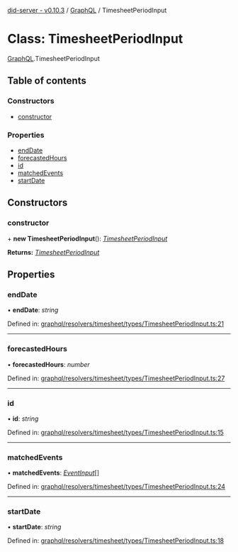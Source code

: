 [did-server - v0.10.3](../README.md) / [GraphQL](../modules/graphql.md) / TimesheetPeriodInput

# Class: TimesheetPeriodInput

[GraphQL](../modules/graphql.md).TimesheetPeriodInput

## Table of contents

### Constructors

- [constructor](graphql.timesheetperiodinput.md#constructor)

### Properties

- [endDate](graphql.timesheetperiodinput.md#enddate)
- [forecastedHours](graphql.timesheetperiodinput.md#forecastedhours)
- [id](graphql.timesheetperiodinput.md#id)
- [matchedEvents](graphql.timesheetperiodinput.md#matchedevents)
- [startDate](graphql.timesheetperiodinput.md#startdate)

## Constructors

### constructor

\+ **new TimesheetPeriodInput**(): [*TimesheetPeriodInput*](graphql.timesheetperiodinput.md)

**Returns:** [*TimesheetPeriodInput*](graphql.timesheetperiodinput.md)

## Properties

### endDate

• **endDate**: *string*

Defined in: [graphql/resolvers/timesheet/types/TimesheetPeriodInput.ts:21](https://github.com/Puzzlepart/did/blob/dev/server/graphql/resolvers/timesheet/types/TimesheetPeriodInput.ts#L21)

___

### forecastedHours

• **forecastedHours**: *number*

Defined in: [graphql/resolvers/timesheet/types/TimesheetPeriodInput.ts:27](https://github.com/Puzzlepart/did/blob/dev/server/graphql/resolvers/timesheet/types/TimesheetPeriodInput.ts#L27)

___

### id

• **id**: *string*

Defined in: [graphql/resolvers/timesheet/types/TimesheetPeriodInput.ts:15](https://github.com/Puzzlepart/did/blob/dev/server/graphql/resolvers/timesheet/types/TimesheetPeriodInput.ts#L15)

___

### matchedEvents

• **matchedEvents**: [*EventInput*](graphql.eventinput.md)[]

Defined in: [graphql/resolvers/timesheet/types/TimesheetPeriodInput.ts:24](https://github.com/Puzzlepart/did/blob/dev/server/graphql/resolvers/timesheet/types/TimesheetPeriodInput.ts#L24)

___

### startDate

• **startDate**: *string*

Defined in: [graphql/resolvers/timesheet/types/TimesheetPeriodInput.ts:18](https://github.com/Puzzlepart/did/blob/dev/server/graphql/resolvers/timesheet/types/TimesheetPeriodInput.ts#L18)
